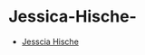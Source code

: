 # Jessica-Hische-

- [Jesscia Hische](https://liammcevoyixd.github.io/Jessica-Hische-/JessicaHische.html)